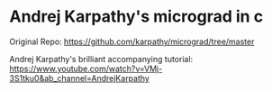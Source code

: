 # Andrej Karpathy's micrograd in c

Original Repo: https://github.com/karpathy/micrograd/tree/master

Andrej Karpathy's brilliant accompanying tutorial: https://www.youtube.com/watch?v=VMj-3S1tku0&ab_channel=AndrejKarpathy
